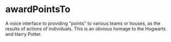 # awardPointsTo
A voice interface to providing "points" to various teams or houses, as the results of actions of individuals. This is an obvious homage to the Hogwarts and Harry Potter.
